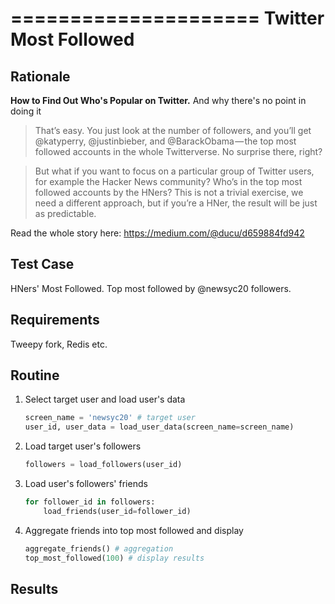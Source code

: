 =====================
Twitter Most Followed
=====================

Rationale
---------

**How to Find Out Who's Popular on Twitter.** And why there's no point in doing it

> That’s easy. You just look at the number of followers, and you’ll get @katyperry, @justinbieber, and @BarackObama — the top most followed accounts in the whole Twitterverse. No surprise there, right?

> But what if you want to focus on a particular group of Twitter users, for example the Hacker News community? Who’s in the top most followed accounts by the HNers? This is not a trivial exercise, we need a different approach, but if you’re a HNer, the result will be just as predictable.

Read the whole story here: https://medium.com/@ducu/d659884fd942

Test Case
---------

HNers' Most Followed. 
Top most followed by @newsyc20 followers.


Requirements
------------

Tweepy fork, Redis etc.


Routine
-------

1. Select target user and load user's data

	```python
	screen_name = 'newsyc20' # target user
	user_id, user_data = load_user_data(screen_name=screen_name)
	```

2. Load target user's followers

	```python
	followers = load_followers(user_id)
	```

3. Load user's followers' friends

	```python
	for follower_id in followers:
		load_friends(user_id=follower_id)
	```

4. Aggregate friends into top most followed and display

	```python
	aggregate_friends() # aggregation
	top_most_followed(100) # display results
	```

Results
-------




